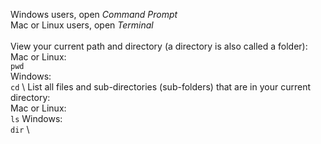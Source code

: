 Windows users, open _Command Prompt_\
Mac or Linux users, open _Terminal_\
\
View your current path and directory (a directory is also called a folder):\
Mac or Linux:\
`pwd`\
Windows:\
`cd`
\\
List all files and sub-directories (sub-folders) that are in your current directory:\
Mac or Linux:\
`ls`
Windows:\
`dir`
\
